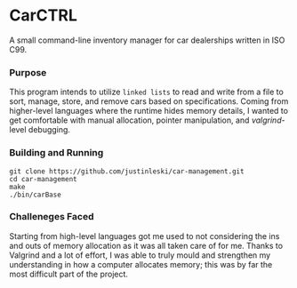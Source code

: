 # CarCTRL
A small command-line inventory manager for car dealerships written in ISO C99.

### Purpose
This program intends to utilize `linked lists` to read and write from a file to sort, manage, store, and remove cars based on specifications. Coming from higher-level languages where the runtime hides memory details, I wanted to get comfortable with manual allocation, pointer manipulation, and *valgrind*-level debugging.

### Building and Running
```
git clone https://github.com/justinleski/car-management.git
cd car-management
make
./bin/carBase
```

### Challeneges Faced
Starting from high-level languages got me used to not considering the ins and outs of memory allocation as it was all taken care of for me. Thanks to Valgrind and a lot of effort, I was able to truly mould and strengthen my understanding in how a computer allocates memory; this was by far the most difficult part of the project.
